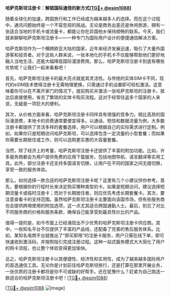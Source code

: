 **哈萨克斯坦注册卡：解锁国际通信的新方式[[TG💪+ @esim1088](https://t.me/s/esim1088)]**

随着全球化的加速，跨国旅行和工作已经成为越来越多人的选择。而在这个过程中，通讯问题始终是一个不容忽视的挑战。无论是商务出差还是休闲旅游，拥有一张适合当地的手机卡或流量卡，都能让你在异国他乡保持顺畅的联系。今天，我们就来聊聊哈萨克斯坦注册卡——一种专门为国际用户设计的便捷通信解决方案。

哈萨克斯坦作为一个横跨欧亚大陆的国家，近年来经济发展迅速，吸引了大量外国游客和投资者。对于这些人群来说，一张本地化的手机卡不仅能够帮助他们更好地融入当地生活，还能大幅降低国际漫游费用。那么，哈萨克斯坦注册卡到底有哪些优势呢？让我们一起来看看吧！

首先，哈萨克斯坦注册卡的最大亮点就是其灵活性。与传统的实体SIM卡不同，现代的eSIM技术使得注册卡无需物理更换，只需通过手机设置即可轻松激活。这意味着你可以在不离开家门的情况下，提前购买并激活一张哈萨克斯坦的注册卡，抵达后直接使用，省去了繁琐的实体卡购买流程。这对于经常往返多个国家的人来说，无疑是一项巨大的便利。

其次，从价格方面来看，哈萨克斯坦注册卡同样具有很强的竞争力。相比高昂的国际漫游费，本地卡的资费通常要便宜得多。以通话、短信和数据流量为例，大多数注册卡都提供了灵活多样的套餐选择，用户可以根据自己的实际需求进行定制。例如，如果你只是短期访问哈萨克斯坦，可以选择包含一定流量的小型套餐；而如果你需要长期居住或工作，则可以选购更实惠的大容量套餐。

当然，除了经济上的考量，哈萨克斯坦注册卡还提供了丰富的附加功能。比如，许多服务商都会为用户提供免费的应用下载服务，包括地图导航、语言翻译等实用工具。此外，部分注册卡还支持多国语言切换，让用户在不同的国家之间无缝切换，享受一致的服务体验。

那么，如何选择一款合适的哈萨克斯坦注册卡呢？这里有几个小建议供你参考。首先，要根据你的行程时长来决定购买哪种类型的卡。如果是短期访问，建议选择短期流量卡或临时注册卡；而对于长期居住者，则应优先考虑长期套餐卡。其次，要注意查看卡的支持范围。虽然哈萨克斯坦注册卡主要面向该国市场，但有些服务商也会提供跨境使用的附加选项，这一点尤其适合跨国通勤人士。最后，别忘了对比不同服务商的价格和服务条款，确保自己能享受到最具性价比的产品。

值得一提的是，如今市面上已经涌现出不少优秀的哈萨克斯坦注册卡供应商。其中，一些知名平台不仅提供了丰富的产品线，还配备了完善的售后服务体系。比如，某知名电商平台就推出了“即买即用”的注册卡服务，用户只需在线下单，即可快速收到激活码，并按照指引完成注册过程。这种一站式服务模式大大简化了用户的购卡流程，也让整个体验变得更加愉快。

总之，哈萨克斯坦注册卡以其便捷性、经济性和实用性，成为了越来越多国际用户的首选通信工具。无论你是计划前往哈萨克斯坦旅行，还是打算在那里开展业务，一张优质的注册卡都将是你不可或缺的好帮手。还在犹豫什么？赶紧为自己挑选一款适合的哈萨克斯坦注册卡吧！[[TG💪+ @esim1088](https://t.me/s/esim1088)]

[[TG💪+ @esim1088](https://t.me/s/esim1088) ![Image](https://i.postimg.cc/4NQfJmqS/Snipaste-2025-05-13-00-14-12.png)]